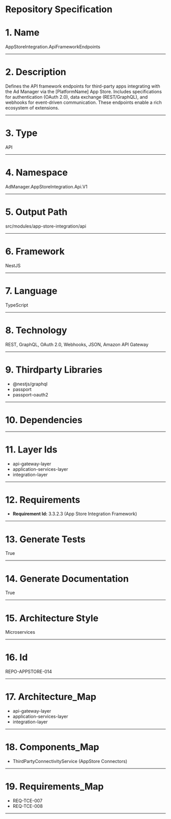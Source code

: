 # Repository Specification

# 1. Name
AppStoreIntegration.ApiFrameworkEndpoints


---

# 2. Description
Defines the API framework endpoints for third-party apps integrating with the Ad Manager via the [PlatformName] App Store. Includes specifications for authentication (OAuth 2.0), data exchange (REST/GraphQL), and webhooks for event-driven communication. These endpoints enable a rich ecosystem of extensions.


---

# 3. Type
API


---

# 4. Namespace
AdManager.AppStoreIntegration.Api.V1


---

# 5. Output Path
src/modules/app-store-integration/api


---

# 6. Framework
NestJS


---

# 7. Language
TypeScript


---

# 8. Technology
REST, GraphQL, OAuth 2.0, Webhooks, JSON, Amazon API Gateway


---

# 9. Thirdparty Libraries

- @nestjs/graphql
- passport
- passport-oauth2


---

# 10. Dependencies



---

# 11. Layer Ids

- api-gateway-layer
- application-services-layer
- integration-layer


---

# 12. Requirements

- **Requirement Id:** 3.3.2.3 (App Store Integration Framework)  


---

# 13. Generate Tests
True


---

# 14. Generate Documentation
True


---

# 15. Architecture Style
Microservices


---

# 16. Id
REPO-APPSTORE-014


---

# 17. Architecture_Map

- api-gateway-layer
- application-services-layer
- integration-layer


---

# 18. Components_Map

- ThirdPartyConnectivityService (AppStore Connectors)


---

# 19. Requirements_Map

- REQ-TCE-007
- REQ-TCE-008


---

